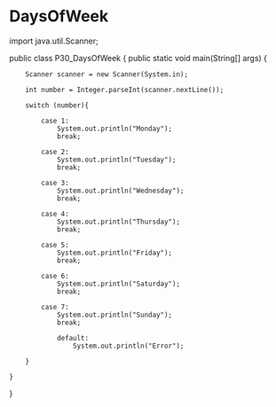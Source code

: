 # DaysOfWeek

import java.util.Scanner;

public class P30_DaysOfWeek {
    public static void main(String[] args) {

        Scanner scanner = new Scanner(System.in);

        int number = Integer.parseInt(scanner.nextLine());

        switch (number){

            case 1:
                System.out.println("Monday");
                break;

            case 2:
                System.out.println("Tuesday");
                break;

            case 3:
                System.out.println("Wednesday");
                break;

            case 4:
                System.out.println("Thursday");
                break;

            case 5:
                System.out.println("Friday");
                break;

            case 6:
                System.out.println("Saturday");
                break;

            case 7:
                System.out.println("Sunday");
                break;

                default:
                    System.out.println("Error");

        }

    }
}
